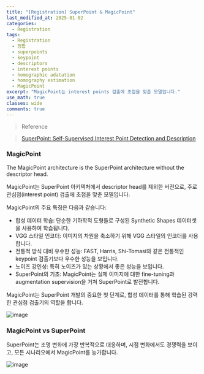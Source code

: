 ```yaml
---
title: "[Registration] SuperPoint & MagicPoint"
last_modified_at: 2025-01-02
categories:
  - Registration
tags:
  - Registration
  - 정합
  - superpoints
  - keypoint
  - descriptors
  - interest points
  - homographic adatation
  - homography estimation
  - MagicPoint
excerpt: "MagicPoint는 interest points 검출에 초점을 맞춘 모델입니다."
use_math: true
classes: wide
comments: true
---
```


> Reference

> [SuperPoint: Self-Supervised Interest Point Detection and Description](https://hydragon-cv.info/entry/SuperPoint-Self-Supervised-Interest-Point-Detection-and-Description)

### MagicPoint

The MagicPoint architecture is the SuperPoint architecture without the descriptor head.

MagicPoint는 SuperPoint 아키텍처에서 descriptor head를 제외한 버전으로, 주로 관심점(interest point) 검출에 초점을 맞춘 모델입니다. 

MagicPoint의 주요 특징은 다음과 같습니다:
- 합성 데이터 학습: 단순한 기하학적 도형들로 구성된 Synthetic Shapes 데이터셋을 사용하여 학습됩니다.
- VGG 스타일 인코더: 이미지의 차원을 축소하기 위해 VGG 스타일의 인코더를 사용합니다.
- 전통적 방식 대비 우수한 성능: FAST, Harris, Shi-Tomasi와 같은 전통적인 keypoint 검출기보다 우수한 성능을 보입니다.
- 노이즈 강인성: 특히 노이즈가 있는 상황에서 좋은 성능을 보입니다.
- SuperPoint의 기초: MagicPoint는 실제 이미지에 대한 fine-tuning과 augmentation supervision을 거쳐 SuperPoint로 발전합니다.

MagicPoint는 SuperPoint 개발의 중요한 첫 단계로, 합성 데이터를 통해 학습된 강력한 관심점 검출기의 역할을 합니다.

![image](https://github.com/user-attachments/assets/1a5434b1-0600-4a7b-a669-0a6a597a6a3a)

### MagicPoint vs SuperPoint

SuperPoint는 조명 변화에 가장 반복적으로 대응하며, 시점 변화에서도 경쟁력을 보이고, 모든 시나리오에서 MagicPoint를 능가합니다.

![image](https://github.com/user-attachments/assets/06530fab-79e6-4577-9f28-ccb595142f98)



